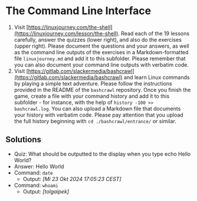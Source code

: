 # The Command Line Interface

1. Visit [https://linuxjourney.com/the-shell](https://linuxjourney.com/lesson/the-shell). Read each of the 19 lessons carefully, answer the quizzes (lower right), and also do the exercises (upper right). Please document the questions and your answers, as well as the command line outputs of the exercises in a Markdown-formatted file `linuxjourney.md` and add it to this subfolder. Please remember that you can also document your command line outputs with verbatim code.
2. Visit [https://gitlab.com/slackermedia/bashcrawl](https://gitlab.com/slackermedia/bashcrawl) and learn Linux commands by playing a simple text adventure. Please follow the instructions provided in the README of the `bashcrawl` repository. Once you finish the game, create a file with your command history and add it to this subfolder - for instance, with the help of `history -100 >> bashcrawl.log`. You can also upload a Markdown file that documents your history with verbatim code. Please pay attention that you upload the full history beginning with `cd ./bashcrawl/entrance/` or similar.

## Solutions
- Quiz: What should be outputted to the display when you type echo Hello World?
- Answer: Hello World
- Command: `date`
  - Output: *[Mi 23 Okt 2024 17:05:23 CEST]*
- Command: `whoami`
  - Output: *[tolgaipek]*
